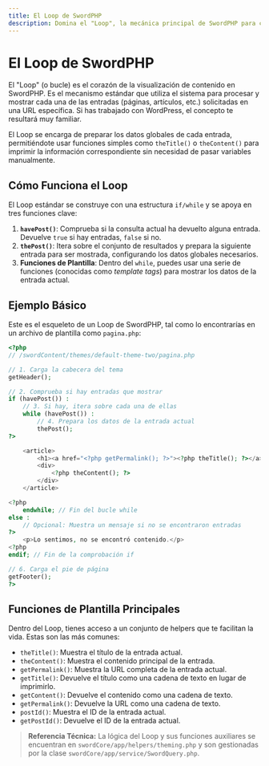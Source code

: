 ```yaml
---
title: El Loop de SwordPHP
description: Domina el "Loop", la mecánica principal de SwordPHP para consultar y mostrar contenido dinámico en tus temas.
---
```


# El Loop de SwordPHP

El "Loop" (o bucle) es el corazón de la visualización de contenido en SwordPHP. Es el mecanismo estándar que utiliza el sistema para procesar y mostrar cada una de las entradas (páginas, artículos, etc.) solicitadas en una URL específica. Si has trabajado con WordPress, el concepto te resultará muy familiar.

El Loop se encarga de preparar los datos globales de cada entrada, permitiéndote usar funciones simples como `theTitle()` o `theContent()` para imprimir la información correspondiente sin necesidad de pasar variables manualmente.

## Cómo Funciona el Loop

El Loop estándar se construye con una estructura `if/while` y se apoya en tres funciones clave:

1.  **`havePost()`**: Comprueba si la consulta actual ha devuelto alguna entrada. Devuelve `true` si hay entradas, `false` si no.
2.  **`thePost()`**: Itera sobre el conjunto de resultados y prepara la siguiente entrada para ser mostrada, configurando los datos globales necesarios.
3.  **Funciones de Plantilla**: Dentro del `while`, puedes usar una serie de funciones (conocidas como *template tags*) para mostrar los datos de la entrada actual.

## Ejemplo Básico

Este es el esqueleto de un Loop de SwordPHP, tal como lo encontrarías en un archivo de plantilla como `pagina.php`:

```php
<?php
// /swordContent/themes/default-theme-two/pagina.php

// 1. Carga la cabecera del tema
getHeader();

// 2. Comprueba si hay entradas que mostrar
if (havePost()) :
    // 3. Si hay, itera sobre cada una de ellas
    while (havePost()) :
        // 4. Prepara los datos de la entrada actual
        thePost(); 
?>

    <article>
        <h1><a href="<?php getPermalink(); ?>"><?php theTitle(); ?></a></h1>
        <div>
            <?php theContent(); ?>
        </div>
    </article>

<?php
    endwhile; // Fin del bucle while
else :
    // Opcional: Muestra un mensaje si no se encontraron entradas
?>
    <p>Lo sentimos, no se encontró contenido.</p>
<?php
endif; // Fin de la comprobación if

// 6. Carga el pie de página
getFooter();
?>
````

## Funciones de Plantilla Principales

Dentro del Loop, tienes acceso a un conjunto de helpers que te facilitan la vida. Estas son las más comunes:

  * `theTitle()`: Muestra el título de la entrada actual.
  * `theContent()`: Muestra el contenido principal de la entrada.
  * `getPermalink()`: Muestra la URL completa de la entrada actual.
  * `getTitle()`: Devuelve el título como una cadena de texto en lugar de imprimirlo.
  * `getContent()`: Devuelve el contenido como una cadena de texto.
  * `getPermalink()`: Devuelve la URL como una cadena de texto.
  * `postId()`: Muestra el ID de la entrada actual.
  * `getPostId()`: Devuelve el ID de la entrada actual.

> **Referencia Técnica:** La lógica del Loop y sus funciones auxiliares se encuentran en `swordCore/app/helpers/theming.php` y son gestionadas por la clase `swordCore/app/service/SwordQuery.php`.


